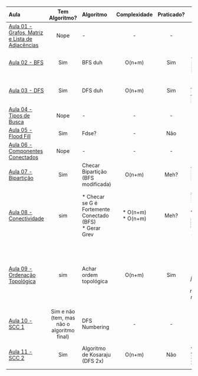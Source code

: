 | Aula | Tem Algoritmo? | Algoritmo | Complexidade | Praticado? | Fotinha |
| :--- | :------------: | :-------- | :----------: | :--------: | :--: |
| [Aula 01 - Grafos, Matriz e Lista de Adjacências](https://unbbr-my.sharepoint.com/personal/serrano_unb_br/_layouts/15/stream.aspx?id=%2Fpersonal%2Fserrano%5Funb%5Fbr%2FDocuments%2FAula%2001%20%2D%20Grafos%20Matriz%20e%20Lista%20de%20Adj%2Emp4&ga=1&referrer=StreamWebApp%2EWeb&referrerScenario=AddressBarCopied%2Eview%2E6a78964a%2Ddf5b%2D45a4%2Daf6b%2D996bfd034320) | Nope | - | - | - | - |
| [Aula 02 - BFS](https://unbbr-my.sharepoint.com/personal/serrano_unb_br/_layouts/15/stream.aspx?id=%2Fpersonal%2Fserrano%5Funb%5Fbr%2FDocuments%2FAula%2002%20%2D%20BFS%2Emp4&ga=1&referrer=StreamWebApp%2EWeb&referrerScenario=AddressBarCopied%2Eview%2E5c6ad5ec%2D88db%2D412c%2Da8dc%2D43648979b194) | Sim | BFS duh | O(n+m) | Sim | ![BFS](/P1%20-%20Grafos/me%20de%20ibagens/Aula%2002%20-%20BFS.png) |
| [Aula 03 - DFS](https://unbbr-my.sharepoint.com/personal/serrano_unb_br/_layouts/15/stream.aspx?id=%2Fpersonal%2Fserrano%5Funb%5Fbr%2FDocuments%2FAula%2003%20%2D%20DFS%2Emp4&ga=1&referrer=StreamWebApp%2EWeb&referrerScenario=AddressBarCopied%2Eview%2Ef9adcbf3%2D268f%2D449e%2Db91a%2Da5905c066021) | Sim | DFS duh | O(n+m) |  Sim | ![DFS](/P1%20-%20Grafos/me%20de%20ibagens/Aula%2003%20-%20DFS.png)|
| [Aula 04 - Tipos de Busca](https://unbbr-my.sharepoint.com/personal/serrano_unb_br/_layouts/15/stream.aspx?id=%2Fpersonal%2Fserrano%5Funb%5Fbr%2FDocuments%2FAula%2004%20%2D%20Tipos%20de%20Busca%2Emp4&ga=1&referrer=StreamWebApp%2EWeb&referrerScenario=AddressBarCopied%2Eview%2Ec223d86e%2Db47f%2D4a75%2Da1b5%2Dc4e4bf11e8a3) | Nope | - | - | - | - | 
| [Aula 05 - Flood Fill](https://unbbr-my.sharepoint.com/personal/serrano_unb_br/_layouts/15/stream.aspx?id=%2Fpersonal%2Fserrano%5Funb%5Fbr%2FDocuments%2FAula%2006%20%2D%20Componentes%20Conectados%2Emp4&ga=1&referrer=StreamWebApp%2EWeb&referrerScenario=AddressBarCopied%2Eview%2E521ff7a8%2D8228%2D48b9%2Dbe41%2Da0b27ffaa092) | Sim | Fdse? | - | Não | - |
| [Aula 06 - Componentes Conectados](https://unbbr-my.sharepoint.com/personal/serrano_unb_br/_layouts/15/stream.aspx?id=%2Fpersonal%2Fserrano%5Funb%5Fbr%2FDocuments%2FAula%2006%20%2D%20Componentes%20Conectados%2Emp4&ga=1&referrer=StreamWebApp%2EWeb&referrerScenario=AddressBarCopied%2Eview%2E521ff7a8%2D8228%2D48b9%2Dbe41%2Da0b27ffaa092) | Nope | - | - | - | - |
| [Aula 07 - Bipartição](https://unbbr-my.sharepoint.com/personal/serrano_unb_br/_layouts/15/stream.aspx?id=%2Fpersonal%2Fserrano%5Funb%5Fbr%2FDocuments%2FAula%2007%20%2D%20Biparti%C3%A7%C3%A3o%2Emp4&ga=1&referrer=StreamWebApp%2EWeb&referrerScenario=AddressBarCopied%2Eview%2E84da7684%2Ddddb%2D4f73%2D95b9%2Dd8bb703057e0) | Sim | Checar Bipartição (BFS modificada) | O(n+m) | Meh? | ![bipartição](/P1%20-%20Grafos/me%20de%20ibagens/Aula%2007%20-%20Bipartição.png)|
| [Aula 08 - Conectividade](https://unbbr-my.sharepoint.com/personal/serrano_unb_br/_layouts/15/stream.aspx?id=%2Fpersonal%2Fserrano%5Funb%5Fbr%2FDocuments%2FAula%2008%20%2D%20Conectividade%2Emp4&ga=1&referrer=StreamWebApp%2EWeb&referrerScenario=AddressBarCopied%2Eview%2Ed368341c%2D3ae4%2D4228%2D89e8%2D3c6b554ca88b) | sim | * Checar se G é Fortemente Conectado (BFS)<br> * Gerar Grev | * O(n+m) <br> * O(n+m) | Meh? | ![BFS-SCG](/P1%20-%20Grafos/me%20de%20ibagens/Aula%2008%20-%20Conectividade.png) <br> ![Grev](/P1%20-%20Grafos/me%20de%20ibagens/Aula%2008%20-%20Conectividade%20Grev.png)|
| [Aula 09 - Ordenação Topológica](https://unbbr-my.sharepoint.com/personal/serrano_unb_br/_layouts/15/stream.aspx?id=%2Fpersonal%2Fserrano%5Funb%5Fbr%2FDocuments%2FAula%2009%20%2D%20Ord%20Topol%C3%B3gica%2Emp4&ga=1&referrer=StreamWebApp%2EWeb&referrerScenario=AddressBarCopied%2Eview%2Ef42a3c7c%2De339%2D4f4c%2Dbc7c%2Dac5157d1e134) | sim | Achar ordem topológica | O(n+m) | Sim | ![topo](/P1%20-%20Grafos/me%20de%20ibagens/Aula%2009%20-%20achando%20no%20sem%20seta%20que%20chega%20(Ord%20Topológica).png) <br> (*Primeira foto é a primeira abordagem, já a segunda foto são as modificações necessárias)* <br> ![v2](/P1%20-%20Grafos/me%20de%20ibagens/Aula%2009%20-%20Ord%20Topológica%20v2.mp4.png)|
| [Aula 10 - SCC 1](https://unbbr-my.sharepoint.com/personal/serrano_unb_br/_layouts/15/stream.aspx?id=%2Fpersonal%2Fserrano%5Funb%5Fbr%2FDocuments%2FAula%2010%20%2D%20SCC1%2Emp4&ga=1&referrer=StreamWebApp%2EWeb&referrerScenario=AddressBarCopied%2Eview%2E4927ba21%2D7469%2D4569%2D9420%2D5288ebc78986) | Sim e não (tem, mas não o algoritmo final) | DFS Numbering | - | - | - |
| [Aula 11 - SCC 2](https://unbbr-my.sharepoint.com/personal/serrano_unb_br/_layouts/15/stream.aspx?id=%2Fpersonal%2Fserrano%5Funb%5Fbr%2FDocuments%2FAula%2011%20%2D%20SCC2%2Emp4&ga=1&referrer=StreamWebApp%2EWeb&referrerScenario=AddressBarCopied%2Eview%2Edf72a17c%2D71d0%2D4993%2Dbff0%2D2b89eef2f8e6) | Sim | Algoritmo de Kosaraju (DFS 2x) | O(n+m) |  Não | ![SCC](/P1%20-%20Grafos/me%20de%20ibagens/Aula%2011%20-%20SCC2.mp4.png) |